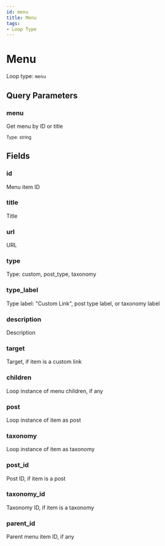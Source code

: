 ```yaml
---
id: menu
title: Menu
tags:
- Loop Type
---
```


# Menu

Loop type: `menu`

## Query Parameters

### menu

Get menu by ID or title

<small>Type: string</small>


## Fields

### id

Menu item ID

### title

Title

### url

URL

### type

Type: custom, post_type, taxonomy

### type_label

Type label: "Custom Link", post type label, or taxonomy label

### description

Description

### target

Target, if item is a custom link

### children

Loop instance of menu children, if any

### post

Loop instance of item as post

### taxonomy

Loop instance of item as taxonomy

### post_id

Post ID, if item is a post

### taxonomy_id

Taxonomy ID, if item is a taxonomy

### parent_id

Parent menu item ID, if any

